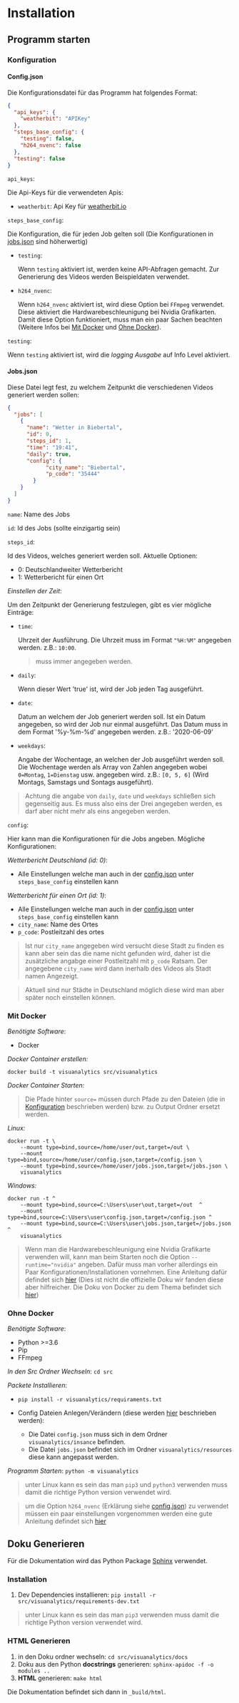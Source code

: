 # Installation

## Programm starten

### Konfiguration

#### Config.json

Die Konfigurationsdatei für das Programm hat folgendes Format:

~~~json
{
  "api_keys": {
    "weatherbit": "APIKey"
  },
  "steps_base_config": {
    "testing": false,
    "h264_nvenc": false
  },
  "testing": false
}
~~~

`api_keys`:

Die Api-Keys für die verwendeten Apis:
- `weatherbit`: Api Key für [weatherbit.io](https://www.weatherbit.io)

`steps_base_config`:

Die Konfiguration, die für jeden Job gelten soll (Die Konfigurationen in [jobs.json](#jobs.json) sind höherwertig)

- `testing`:
  
  Wenn `testing` aktiviert ist, werden keine API-Abfragen gemacht. 
  Zur Generierung des Videos werden Beispieldaten verwendet.

- `h264_nvenc`:

  Wenn `h264_nvenc` aktiviert ist, wird diese Option bei `FFmpeg` verwendet. Diese aktiviert die Hardwarebeschleunigung bei Nvidia Grafikarten. 
  Damit diese Option funktioniert, muss man ein paar Sachen beachten (Weitere Infos bei [Mit Docker](#Mit-Docker) und [Ohne Docker](#Ohne-Docker)).

`testing`:

Wenn `testing` aktiviert ist, wird die *logging Ausgabe* auf Info Level aktiviert.


#### Jobs.json

Diese Datei legt fest, zu welchem Zeitpunkt die verschiedenen Videos generiert werden sollen:

~~~JSON
{
  "jobs": [
    {
      "name": "Wetter in Biebertal",
      "id": 0,
      "steps_id": 1,
      "time": "19:41",
      "daily": true,
      "config": {
		    "city_name": "Biebertal", 
		    "p_code": "35444"
	    }
    }
  ]
}
~~~

`name`: Name des Jobs

`id`: Id des Jobs (sollte einzigartig sein)

`steps_id`:

Id des Videos, welches generiert werden soll. 
Aktuelle Optionen:
- 0: Deutschlandweiter Wetterbericht
- 1: Wetterbericht für einen Ort

*Einstellen der Zeit*:

Um den Zeitpunkt der Generierung festzulegen, gibt es vier mögliche Einträge:

- `time`:

  Uhrzeit der Ausführung. Die Uhrzeit muss im Format `"%H:%M"` angegeben werden. z.B.: `10:00`.

  > muss immer angegeben werden.

- `daily`:

  Wenn dieser Wert 'true' ist, wird der Job jeden Tag ausgeführt.

- `date`: 

  Datum an welchem der Job generiert werden soll. Ist ein Datum angegeben, so wird der Job nur einmal ausgeführt. Das Datum muss in dem Format '%y-%m-%d' angegeben werden. z.B.: '2020-06-09'

- `weekdays`:

  Angabe der Wochentage, an welchen der Job ausgeführt werden soll. Die Wochentage werden als Array von Zahlen angegeben wobei `0=Montag`, `1=Dienstag` usw. angegeben wird. z.B.: `[0, 5, 6]` (Wird Montags, Samstags und Sontags ausgeführt).

> Achtung die angabe von `daily`, `date` und `weekdays` schließen sich gegenseitig aus. Es muss also eins der Drei angegeben werden, es darf aber nicht mehr als eins angegeben werden.

`config`:

Hier kann man die Konfigurationen für die Jobs angeben.
Mögliche Konfigurationen:

*Wetterbericht Deutschland (id: 0)*:

  - Alle Einstellungen welche man auch in der [config.json](#config.json) unter `steps_base_config` einstellen kann

*Wetterbericht für einen Ort (id: 1)*:

  - Alle Einstellungen welche man auch in der [config.json](#config.json) unter `steps_base_config` einstellen kann
  - `city_name`: Name des Ortes
  - `p_code`: Postleitzahl des ortes

  > Ist nur `city_name` angegeben wird versucht diese Stadt zu finden es kann aber sein das die name nicht gefunden wird, daher ist die zusätzliche angabge einer Postleitzahl mit `p_code` Ratsam. Der angegebene `city_name` wird dann inerhalb des Videos als Stadt namen Angezeigt.

  > Aktuell sind nur Städte in Deutschland möglich diese wird man aber später noch einstellen können.

### Mit Docker

*Benötigte Software*: 
  - Docker

*Docker Container erstellen:*

~~~shell
docker build -t visuanalytics src/visuanalytics
~~~

*Docker Container Starten:*

> Die Pfade hinter `source=` müssen durch Pfade zu den Dateien (die in [Konfiguration](#Konfiguration) beschrieben werden) bzw. zu Output Ordner ersetzt werden.

*Linux:*

~~~shell
docker run -t \
	--mount type=bind,source=/home/user/out,target=/out \
	--mount type=bind,source=/home/user/config.json,target=/config.json \
	--mount type=bind,source=/home/user/jobs.json,target=/jobs.json \
	visuanalytics
~~~

*Windows:*

~~~shell
docker run -t ^
	--mount type=bind,source=C:\Users\user\out,target=/out  ^
	--mount type=bind,source=C:\Users\user\config.json,target=/config.json ^
	--mount type=bind,source=C:\Users\user\jobs.json,target=/jobs.json ^
	visuanalytics
~~~

> Wenn man die Hardwarebeschleunigung eine Nvidia Grafikarte verwenden will, kann man beim Starten noch die Option `--runtime="nvidia"` angeben. Dafür muss man vorher allerdings ein Paar Konfigurationen/Installationen vornehmen. Eine Anleitung dafür defindet sich [hier](https://marmelab.com/blog/2018/03/21/using-nvidia-gpu-within-docker-container.html) (Dies ist nicht die offizielle Doku wir fanden diese aber hilfreicher. Die Doku von Docker zu dem Thema befindet sich [hier](https://docs.docker.com/config/containers/resource_constraints/#access-an-nvidia-gpu))

### Ohne Docker

*Benötigte Software*:
  
  - Python >=3.6
  - Pip
  - FFmpeg

*In den Src Ordner Wechseln*: `cd src`

*Packete Installieren*:
  - `pip install -r visuanalytics/requiraments.txt`

- Config Dateien Anlegen/Verändern (diese werden [hier](#Configuration) beschrieben werden):
  - Die Datei `config.json` muss sich in dem Ordner `visuanalytics/insance` befinden.
  - Die Datei `jobs.json` befindet sich im Ordner `visuanalytics/resources` diese kann angepasst werden.  

*Programm Starten*: `python -m visuanalytics`

> unter Linux kann es sein das man `pip3` und `python3` verwenden muss damit die richtige Python version verwendet wird.

> um die Option `h264_nvenc` (Erklärung siehe [config.json](#config.json)) zu verwendet müssen ein paar einstellungen vorgenommen werden eine gute Anleitung defindet sich [hier](https://developer.nvidia.com/ffmpeg)

## Doku Generieren

Für die Dokumentation wird das Python Package [Sphinx](https://www.sphinx-doc.org) verwendet.

### Installation


1. Dev Dependencies installieren: `pip install -r src/visuanalytics/requirements-dev.txt`

> unter Linux kann es sein das man `pip3` verwenden muss damit die richtige Python version verwendet wird.


### HTML Generieren

1. in den Doku ordner wechseln: `cd src/visuanalytics/docs`
2. Doku aus den Python **docstrings** generieren: `sphinx-apidoc -f -o modules ..`
3. **HTML** generieren: `make html`

Die Dokumentation befindet sich dann in `_build/html`.
